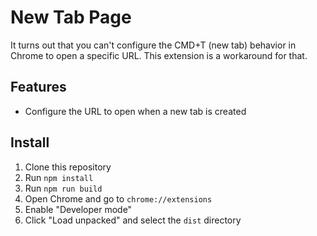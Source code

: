 # New Tab Page

It turns out that you can't configure the CMD+T (new tab) behavior in Chrome to open a specific URL. This extension is a workaround for that.

## Features

- Configure the URL to open when a new tab is created

## Install

1. Clone this repository
2. Run `npm install`
3. Run `npm run build`
4. Open Chrome and go to `chrome://extensions`
5. Enable "Developer mode"
6. Click "Load unpacked" and select the `dist` directory
